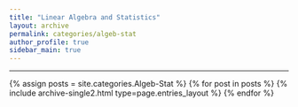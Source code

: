 ```yaml
---
title: "Linear Algebra and Statistics"
layout: archive
permalink: categories/algeb-stat
author_profile: true
sidebar_main: true
---
```


<!-- 공백이 포함되어 있는 카테고리 이름의 경우 site.categories['a b c'] 이런식으로! -->

---

{% assign posts = site.categories.Algeb-Stat %}
{% for post in posts %} {% include archive-single2.html type=page.entries_layout %} {% endfor %}
